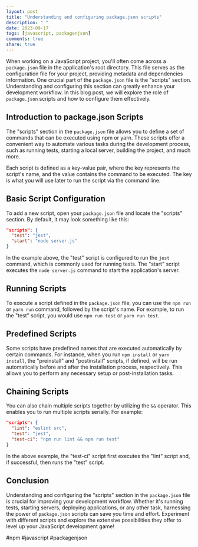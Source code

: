 ```yaml
---
layout: post
title: "Understanding and configuring package.json scripts"
description: " "
date: 2023-09-17
tags: [javascript, packagenjson]
comments: true
share: true
---
```


When working on a JavaScript project, you'll often come across a `package.json` file in the application's root directory. This file serves as the configuration file for your project, providing metadata and dependencies information. One crucial part of the `package.json` file is the "scripts" section. Understanding and configuring this section can greatly enhance your development workflow. In this blog post, we will explore the role of `package.json` scripts and how to configure them effectively.

## Introduction to package.json Scripts

The "scripts" section in the `package.json` file allows you to define a set of commands that can be executed using npm or yarn. These scripts offer a convenient way to automate various tasks during the development process, such as running tests, starting a local server, building the project, and much more.

Each script is defined as a key-value pair, where the key represents the script's name, and the value contains the command to be executed. The key is what you will use later to run the script via the command line.

## Basic Script Configuration

To add a new script, open your `package.json` file and locate the "scripts" section. By default, it may look something like this:

```json
"scripts": {
  "test": "jest",
  "start": "node server.js"
}
```

In the example above, the "test" script is configured to run the `jest` command, which is commonly used for running tests. The "start" script executes the `node server.js` command to start the application's server.

## Running Scripts

To execute a script defined in the `package.json` file, you can use the `npm run` or `yarn run` command, followed by the script's name. For example, to run the "test" script, you would use `npm run test` or `yarn run test`.

## Predefined Scripts

Some scripts have predefined names that are executed automatically by certain commands. For instance, when you run `npm install` or `yarn install`, the "preinstall" and "postinstall" scripts, if defined, will be run automatically before and after the installation process, respectively. This allows you to perform any necessary setup or post-installation tasks.

## Chaining Scripts

You can also chain multiple scripts together by utilizing the `&&` operator. This enables you to run multiple scripts serially. For example:

```json
"scripts": {
  "lint": "eslint src",
  "test": "jest",
  "test-ci": "npm run lint && npm run test"
}
```

In the above example, the "test-ci" script first executes the "lint" script and, if successful, then runs the "test" script.

## Conclusion

Understanding and configuring the "scripts" section in the `package.json` file is crucial for improving your development workflow. Whether it's running tests, starting servers, deploying applications, or any other task, harnessing the power of `package.json` scripts can save you time and effort. Experiment with different scripts and explore the extensive possibilities they offer to level up your JavaScript development game!

#npm #javascript #packagenjson